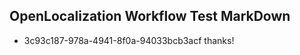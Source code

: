 ## OpenLocalization Workflow Test MarkDown
* 3c93c187-978a-4941-8f0a-94033bcb3acf thanks!

<!--HONumber=Aug16_HO4-->


